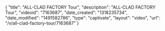 {
    "title": "ALL-CLAD FACTORY Tour",
    "description": "ALL-CLAD FACTORY Tour",
    "videoid": "7163687",
    "date_created": "1318235734",
    "date_modified": "1491582786",
    "type": "captivate",
    "layout": "video",
    "url": "\/v\/all-clad-factory-tour\/7163687"
}